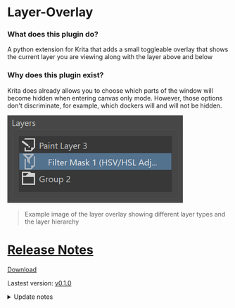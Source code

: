 # Layer-Overlay

### What does this plugin do?
A python extension for Krita that adds a small toggleable overlay that shows the current layer you are viewing along with the layer above and below

### Why does this plugin exist?
Krita does already allows you to choose which parts of the window will become hidden when entering canvas only mode. However, those options don't discriminate, for example, which dockers will and will not be hidden.

<picture><img alt="Picture of the layer overlay showing different layer types and the layer hierarchy" src="images/v0.1.png"></picture>

>Example image of the layer overlay showing different layer types and the layer hierarchy

# [Release Notes](Releases/ReleaseNotes.md)

[Download](Releases/LayerOverlayExtension%20v0.1.0.zip)

Lastest version: [v0.1.0](Releases/ReleaseNotes.md#v010)
<details><summary>Update notes</summary>

+ The first version
</details>